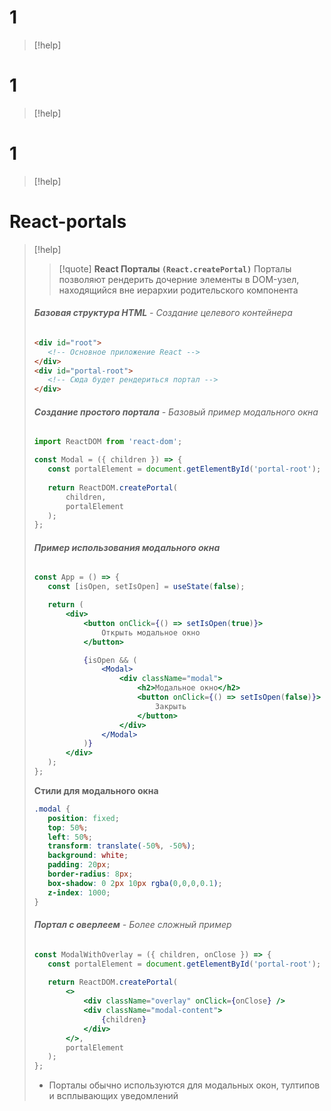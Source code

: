 # 1
> [!help] 

# 1
> [!help] 

# 1
> [!help] 

# React-portals
> [!help] 
>> [!quote] **React Порталы `(React.createPortal)`** 
 Порталы позволяют рендерить дочерние элементы в DOM-узел, находящийся вне иерархии родительского компонента
>
> ###### **Базовая структура HTML** - Создание целевого контейнера
>
>```html
><div id="root">
>    <!-- Основное приложение React -->
></div>
><div id="portal-root">
>    <!-- Сюда будет рендериться портал -->
></div>
>```
>
> ######  **Создание простого портала** - Базовый пример модального окна
>
>```jsx
>import ReactDOM from 'react-dom';
>
>const Modal = ({ children }) => {
>    const portalElement = document.getElementById('portal-root');
>    
>    return ReactDOM.createPortal(
>        children,
>        portalElement
>    );
>};
>```
>
> ###### **Пример использования модального окна**
>
>```jsx
>const App = () => {
>    const [isOpen, setIsOpen] = useState(false);
>
>    return (
>        <div>
>            <button onClick={() => setIsOpen(true)}>
>                Открыть модальное окно
>            </button>
>
>            {isOpen && (
>                <Modal>
>                    <div className="modal">
>                        <h2>Модальное окно</h2>
>                        <button onClick={() => setIsOpen(false)}>
>                            Закрыть
>                        </button>
>                    </div>
>                </Modal>
>            )}
>        </div>
>    );
>};
>```
>
> **Стили для модального окна**
>
>```css
>.modal {
>    position: fixed;
>    top: 50%;
>    left: 50%;
>    transform: translate(-50%, -50%);
>    background: white;
>    padding: 20px;
>    border-radius: 8px;
>    box-shadow: 0 2px 10px rgba(0,0,0,0.1);
>    z-index: 1000;
>}
>```
>
> ###### **Портал с оверлеем** - Более сложный пример
>
>```jsx
>const ModalWithOverlay = ({ children, onClose }) => {
>    const portalElement = document.getElementById('portal-root');
>    
>    return ReactDOM.createPortal(
>        <>
>            <div className="overlay" onClick={onClose} />
>            <div className="modal-content">
>                {children}
>            </div>
>        </>,
>        portalElement
>    );
>};
>```
> - Порталы обычно используются для модальных окон, тултипов и всплывающих уведомлений
>